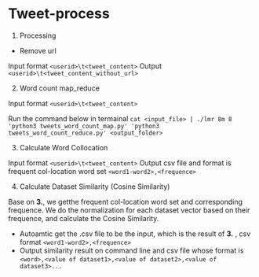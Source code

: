 # Tweet-process

1. Processing
 - Remove url

Input format `<userid>\t<tweet_content>`
Output  `<userid>\t<tweet_content_without_url>`

2. Word count map_reduce

Input format `<userid>\t<tweet_content>`

Run the command below in termainal
`cat <input_file> | ./lmr 8m 8 'python3 tweets_word_count_map.py' 'python3 tweets_word_count_reduce.py' <output_folder>`

3. Calculate Word Collocation

Input format `<userid>\t<tweet_content>`
Output  csv file and format is frequent col-location word set `<word1-word2>,<frequence>`

4. Calculate Dataset Similarity (Cosine Similarity)

Base on **3.**, we getthe frequent col-location word set and corresponding frequence.
We do the normalization for each dataset vector based on their frequence, and calculate the Cosine Similarity.

* Autoamtic get the .csv file to be the input, which is the result of **3.** , csv format `<word1-word2>,<frequence>`
* Output similarity result on command line and csv file whose format is `<word>,<value of dataset1>,<value of dataset2>,<value of dataset3>...`